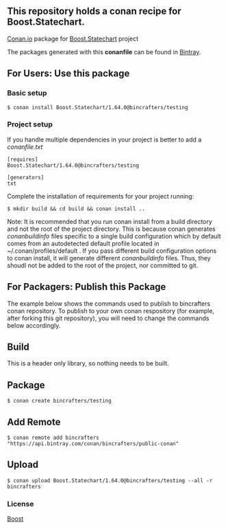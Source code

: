 ## This repository holds a conan recipe for Boost.Statechart.

[Conan.io](https://conan.io) package for [Boost.Statechart](https://github.com/Boostorg/Statechart) project

The packages generated with this **conanfile** can be found in [Bintray](https://bintray.com/bincrafters/public-conan/Boost.Statechart%3Abincrafters).

## For Users: Use this package

### Basic setup

    $ conan install Boost.Statechart/1.64.0@bincrafters/testing

### Project setup

If you handle multiple dependencies in your project is better to add a *conanfile.txt*

    [requires]
    Boost.Statechart/1.64.0@bincrafters/testing

    [generators]
    txt

Complete the installation of requirements for your project running:</small></span>

    $ mkdir build && cd build && conan install ..
	
Note: It is recommended that you run conan install from a build directory and not the root of the project directory.  This is because conan generates *conanbuildinfo* files specific to a single build configuration which by default comes from an autodetected default profile located in ~/.conan/profiles/default .  If you pass different build configuration options to conan install, it will generate different *conanbuildinfo* files.  Thus, they shoudl not be added to the root of the project, nor committed to git. 

## For Packagers: Publish this Package

The example below shows the commands used to publish to bincrafters conan repository. To publish to your own conan respository (for example, after forking this git repository), you will need to change the commands below accordingly. 

## Build  

This is a header only library, so nothing needs to be built.

## Package 

    $ conan create bincrafters/testing
	
## Add Remote

	$ conan remote add bincrafters "https://api.bintray.com/conan/bincrafters/public-conan"

## Upload

    $ conan upload Boost.Statechart/1.64.0@bincrafters/testing --all -r bincrafters

### License
[Boost](LICENSE)
